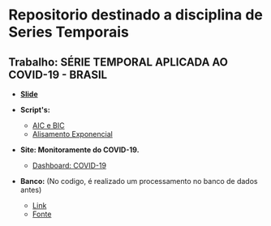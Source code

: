 # Repositorio destinado a disciplina de Series Temporais

## Trabalho: SÉRIE TEMPORAL APLICADA AO COVID-19 - BRASIL

- [**Slide**](https://raw.githubusercontent.com/Manuelfjr/ST/main/Prova%2002/R/project/R/pdfs/S_rie_Temporal.pdf)

- **Script's:**
    - [AIC e BIC](https://raw.githubusercontent.com/Manuelfjr/ST/main/Prova%2002/R/project/R/script/st_previsao.R)
    - [Alisamento Exponencial](https://raw.githubusercontent.com/Manuelfjr/ST/main/Prova%2002/R/project/R/script/alis_expo.R)
    

- **Site: Monitoramente do COVID-19.**
    - [Dashboard: COVID-19](https://mfjr.shinyapps.io/timeseries/)

- **Banco:** (No codigo, é realizado um processamento no banco de dados antes)
    - [Link](https://github.com/Manuelfjr/ST/blob/main/Prova%2002/R/project/R/data/confirmed/data_brasil_new_confirmed.csv)
    - [Fonte](https://github.com/elhenrico/covid19-Brazil-timeseries/blob/master/confirmed-new.csv)